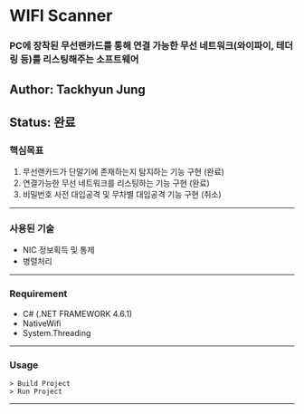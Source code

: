 # WIFI Scanner
### PC에 장착된 무선랜카드를 통해 연결 가능한 무선 네트워크(와이파이, 테더링 등)를 리스팅해주는 소프트웨어

## Author: Tackhyun Jung

## Status: 완료

### 핵심목표
1) 무선랜카드가 단말기에 존재하는지 탐지하는 기능 구현 (완료)
2) 연결가능한 무선 네트워크를 리스팅하는 기능 구현 (완료)
3) 비밀번호 사전 대입공격 및 무차별 대입공격 기능 구현 (취소)

---

### 사용된 기술
* NIC 정보획득 및 통제
* 병렬처리

---

### Requirement
* C# (.NET FRAMEWORK 4.6.1)
* NativeWifi
* System.Threading

---

### Usage

```
> Build Project
> Run Project
```

---
